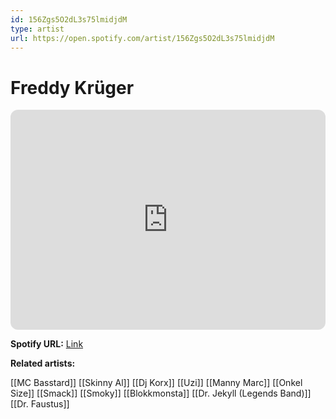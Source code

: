 ```yaml
---
id: 156Zgs5O2dL3s75lmidjdM
type: artist
url: https://open.spotify.com/artist/156Zgs5O2dL3s75lmidjdM
---
```

# Freddy Krüger

<iframe style="border-radius:12px" src="https://open.spotify.com/embed/artist/156Zgs5O2dL3s75lmidjdM" width="100%" height="352" frameBorder="0" allowfullscreen="" allow="autoplay; clipboard-write; encrypted-media; fullscreen; picture-in-picture" loading="lazy"></iframe>

**Spotify URL:** [Link](https://open.spotify.com/artist/156Zgs5O2dL3s75lmidjdM)

**Related artists:**

[[MC Basstard]]
[[Skinny Al]]
[[Dj Korx]]
[[Uzi]]
[[Manny Marc]]
[[Onkel Size]]
[[Smack]]
[[Smoky]]
[[Blokkmonsta]]
[[Dr. Jekyll (Legends Band)]]
[[Dr. Faustus]]
